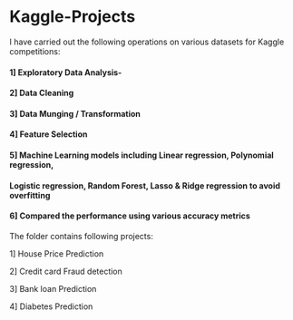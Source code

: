 # Kaggle-Projects
I have carried out the following operations on various datasets for Kaggle competitions:

#### 1] Exploratory Data Analysis- 

#### 2] Data Cleaning

#### 3] Data Munging / Transformation

#### 4] Feature Selection

#### 5] Machine Learning models including Linear regression, Polynomial regression,
####   Logistic regression, Random Forest, Lasso & Ridge regression to avoid overfitting
    
#### 6] Compared the performance using various accuracy metrics

The folder contains following projects:

1] House Price Prediction

2] Credit card Fraud detection

3] Bank loan Prediction

4] Diabetes Prediction

